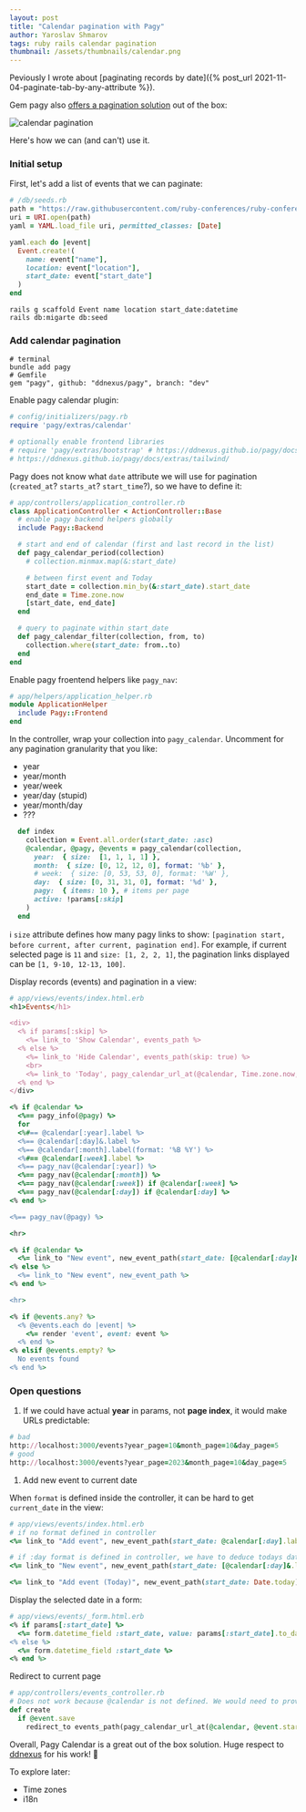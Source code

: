 ```yaml
---
layout: post
title: "Calendar pagination with Pagy"
author: Yaroslav Shmarov
tags: ruby rails calendar pagination
thumbnail: /assets/thumbnails/calendar.png
---
```


Peviously I wrote about [paginating records by date]({% post_url 2021-11-04-paginate-tab-by-any-attribute %}).

Gem pagy also [offers a pagination solution](https://ddnexus.github.io/pagy/docs/extras/calendar/) out of the box:

![calendar pagination](/assets/images/pagy-calendar.png)

Here's how we can (and can't) use it.

### Initial setup

First, let's add a list of events that we can paginate:

```ruby
# /db/seeds.rb
path = "https://raw.githubusercontent.com/ruby-conferences/ruby-conferences.github.io/master/_data/conferences.yml"
uri = URI.open(path)
yaml = YAML.load_file uri, permitted_classes: [Date]

yaml.each do |event|
  Event.create!(
    name: event["name"],
    location: event["location"],
    start_date: event["start_date"]
  )
end
```

```shell
rails g scaffold Event name location start_date:datetime
rails db:migarte db:seed
```

### Add calendar pagination

```shell
# terminal
bundle add pagy
# Gemfile
gem "pagy", github: "ddnexus/pagy", branch: "dev"
```

Enable pagy calendar plugin:

```ruby
# config/initializers/pagy.rb
require 'pagy/extras/calendar'

# optionally enable frontend libraries
# require 'pagy/extras/bootstrap' # https://ddnexus.github.io/pagy/docs/extras/bootstrap/
# https://ddnexus.github.io/pagy/docs/extras/tailwind/
```

Pagy does not know what `date` attribute we will use for pagination (`created_at`? `starts_at`? `start_time`?), so we have to define it:

```ruby
# app/controllers/application_controller.rb
class ApplicationController < ActionController::Base
  # enable pagy backend helpers globally
  include Pagy::Backend

  # start and end of calendar (first and last record in the list)
  def pagy_calendar_period(collection)
    # collection.minmax.map(&:start_date)

    # between first event and Today
    start_date = collection.min_by(&:start_date).start_date
    end_date = Time.zone.now
    [start_date, end_date]
  end

  # query to paginate within start_date
  def pagy_calendar_filter(collection, from, to)
    collection.where(start_date: from..to)
  end
end
```

Enable pagy froentend helpers like `pagy_nav`:

```ruby
# app/helpers/application_helper.rb
module ApplicationHelper
  include Pagy::Frontend
end
```

In the controller, wrap your collection into `pagy_calendar`.
Uncomment for any pagination granularity that you like:
- year
- year/month
- year/week
- year/day (stupid)
- year/month/day
- ???

```ruby
  def index
    collection = Event.all.order(start_date: :asc)
    @calendar, @pagy, @events = pagy_calendar(collection,
      year:  { size:  [1, 1, 1, 1] },
      month:  { size: [0, 12, 12, 0], format: '%b' },
      # week:  { size: [0, 53, 53, 0], format: '%W' },
      day:  { size: [0, 31, 31, 0], format: '%d' },
      pagy:  { items: 10 }, # items per page
      active: !params[:skip]
    )
  end
```

ℹ️ `size` attribute defines how many pagy links to show: `[pagination start, before current, after current, pagination end]`. For example, if current selected page is `11` and `size: [1, 2, 2, 1]`, the pagination links displayed can be `[1, 9-10, 12-13, 100]`.

Display records (events) and pagination in a view:

```ruby
# app/views/events/index.html.erb
<h1>Events</h1>

<div>
  <% if params[:skip] %>
    <%= link_to 'Show Calendar', events_path %>
  <% else %>
    <%= link_to 'Hide Calendar', events_path(skip: true) %>
    <br>
    <%= link_to 'Today', pagy_calendar_url_at(@calendar, Time.zone.now, fit_time: true) %>
  <% end %>
</div>

<% if @calendar %>
  <%== pagy_info(@pagy) %>
  for
  <%#== @calendar[:year].label %>
  <%== @calendar[:day]&.label %>
  <%== @calendar[:month].label(format: '%B %Y') %>
  <%#== @calendar[:week].label %>
  <%== pagy_nav(@calendar[:year]) %>
  <%== pagy_nav(@calendar[:month]) %>
  <%== pagy_nav(@calendar[:week]) if @calendar[:week] %>
  <%== pagy_nav(@calendar[:day]) if @calendar[:day] %>
<% end %>

<%== pagy_nav(@pagy) %>

<hr>

<% if @calendar %>
  <%= link_to "New event", new_event_path(start_date: [@calendar[:day]&.label, @calendar[:month].label(format: '%m-%Y')].compact.join('-')) %>
<% else %>
  <%= link_to "New event", new_event_path %>
<% end %>

<hr>

<% if @events.any? %>
  <% @events.each do |event| %>
    <%= render 'event', event: event %>
  <% end %>
<% elsif @events.empty? %>
  No events found
<% end %>
```

### Open questions

1. If we could have actual **year** in params, not **page index**, it would make URLs predictable:
```ruby
# bad
http://localhost:3000/events?year_page=10&month_page=10&day_page=5
# good
http://localhost:3000/events?year_page=2023&month_page=10&day_page=5
```

1. Add new event to current date

When `format` is defined inside the controller, it can be hard to get `current_date` in the view:
```ruby
# app/views/events/index.html.erb
# if no format defined in controller
<%= link_to "Add event", new_event_path(start_date: @calendar[:day].label) %>

# if :day format is defined in controller, we have to deduce todays date
<%= link_to "New event", new_event_path(start_date: [@calendar[:day]&.label, @calendar[:month].label(format: '%m-%Y')].compact.join('-')) %>

<%= link_to "Add event (Today)", new_event_path(start_date: Date.today) %>
```
Display the selected date in a form:
```ruby
# app/views/events/_form.html.erb
<% if params[:start_date] %>
  <%= form.datetime_field :start_date, value: params[:start_date].to_date.strftime('%Y-%m-%dT%H:%M:%S') || form.object.start_date %>
<% else %>
  <%= form.datetime_field :start_date %>
<% end %>
```
Redirect to current page
```ruby
# app/controllers/events_controller.rb
# Does not work because @calendar is not defined. We would need to provide it's context.
def create
  if @event.save
    redirect_to events_path(pagy_calendar_url_at(@calendar, @event.start_date))
```

Overall, Pagy Calendar is a great out of the box solution. Huge respect to [ddnexus](https://github.com/ddnexus/) for his work! 💪

To explore later:
- Time zones
- i18n
